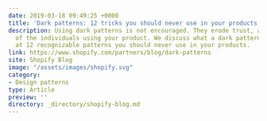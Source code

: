 ```yaml
---
date: 2019-03-18 09:49:25 +0000
title: 'Dark patterns: 12 tricks you should never use in your products'
description: Using dark patterns is not encouraged. They erode trust, and take advantage
  of the individuals using your product. We discuss what a dark pattern is, and look
  at 12 recognizable patterns you should never use in your products.
link: https://www.shopify.com/partners/blog/dark-patterns
site: Shopify Blog
image: "/assets/images/shopify.svg"
category:
- Design patterns
type: Article
preview: ''
directory: _directory/shopify-blog.md
---
```

